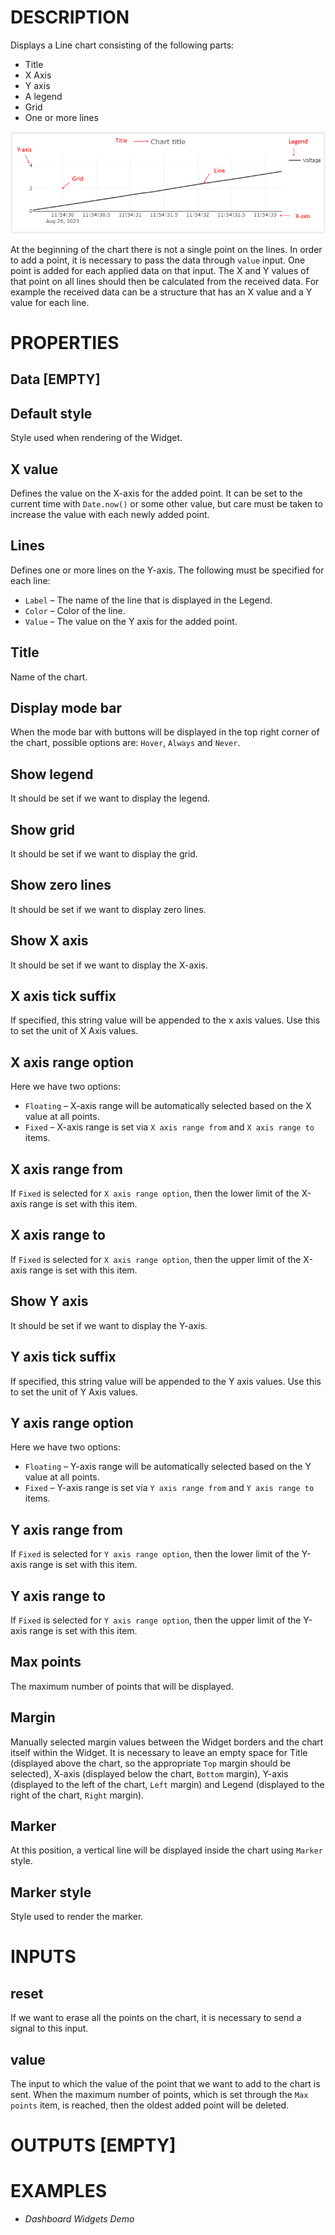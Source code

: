 # DESCRIPTION

Displays a Line chart consisting of the following parts:

-   Title
-   X Axis
-   Y axis
-   A legend
-   Grid
-   One or more lines

![Alt text](../images/line_chart_dashboard.png)

At the beginning of the chart there is not a single point on the lines. In order to add a point, it is necessary to pass the data through `value` input. One point is added for each applied data on that input. The X and Y values of that point on all lines should then be calculated from the received data. For example the received data can be a structure that has an X value and a Y value for each line.

# PROPERTIES

## Data [EMPTY]

## Default style

Style used when rendering of the Widget.

## X value

Defines the value on the X-axis for the added point. It can be set to the current time with `Date.now()` or some other value, but care must be taken to increase the value with each newly added point.

## Lines

Defines one or more lines on the Y-axis. The following must be specified for each line:

-   `Label` – The name of the line that is displayed in the Legend.
-   `Color` – Color of the line.
-   `Value` – The value on the Y axis for the added point.

## Title

Name of the chart.

## Display mode bar

When the mode bar with buttons will be displayed in the top right corner of the chart, possible options are: `Hover`, `Always` and `Never`.

## Show legend

It should be set if we want to display the legend.

## Show grid

It should be set if we want to display the grid.

## Show zero lines

It should be set if we want to display zero lines.

## Show X axis

It should be set if we want to display the X-axis.

## X axis tick suffix

If specified, this string value will be appended to the x axis values. Use this to set the unit of X Axis values.

## X axis range option

Here we have two options:

-   `Floating` – X-axis range will be automatically selected based on the X value at all points.
-   `Fixed` – X-axis range is set via `X axis range from` and `X axis range to` items.

## X axis range from

If `Fixed` is selected for `X axis range option`, then the lower limit of the X-axis range is set with this item.

## X axis range to

If `Fixed` is selected for `X axis range option`, then the upper limit of the X-axis range is set with this item.

## Show Y axis

It should be set if we want to display the Y-axis.

## Y axis tick suffix

If specified, this string value will be appended to the Y axis values. Use this to set the unit of Y Axis values.

## Y axis range option

Here we have two options:

-   `Floating` – Y-axis range will be automatically selected based on the Y value at all points.
-   `Fixed` – Y-axis range is set via `Y axis range from` and `Y axis range to` items.

## Y axis range from

If `Fixed` is selected for `Y axis range option`, then the lower limit of the Y-axis range is set with this item.

## Y axis range to

If `Fixed` is selected for `Y axis range option`, then the upper limit of the Y-axis range is set with this item.

## Max points

The maximum number of points that will be displayed.

## Margin

Manually selected margin values between the Widget borders and the chart itself within the Widget. It is necessary to leave an empty space for Title (displayed above the chart, so the appropriate `Top` margin should be selected), X-axis (displayed below the chart, `Bottom` margin), Y-axis (displayed to the left of the chart, `Left` margin) and Legend (displayed to the right of the chart, `Right` margin).

## Marker

At this position, a vertical line will be displayed inside the chart using `Marker` style.

## Marker style

Style used to render the marker.

# INPUTS

## reset

If we want to erase all the points on the chart, it is necessary to send a signal to this input.

## value

The input to which the value of the point that we want to add to the chart is sent. When the maximum number of points, which is set through the `Max points` item, is reached, then the oldest added point will be deleted.

# OUTPUTS [EMPTY]

# EXAMPLES

-   _Dashboard Widgets Demo_
